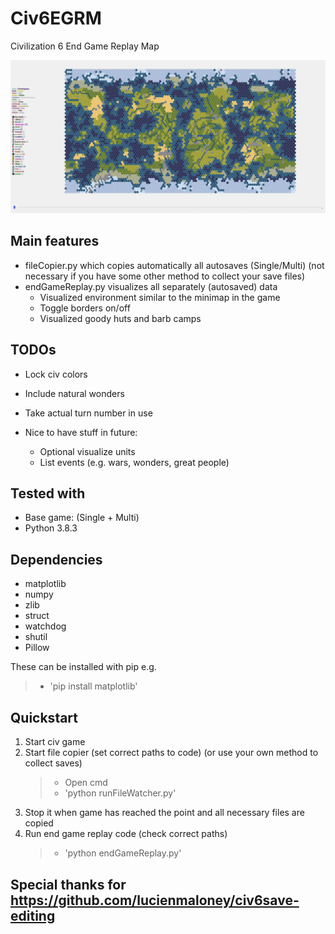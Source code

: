 # Civ6EGRM
Civilization 6 End Game Replay Map

![](endGameReplayMap.gif)

## Main features
- fileCopier.py which copies automatically all autosaves (Single/Multi) (not necessary if you have some other method to collect your save files)
- endGameReplay.py visualizes all separately (autosaved) data
  - Visualized environment similar to the minimap in the game
  - Toggle borders on/off
  - Visualized goody huts and barb camps
  
## TODOs
- Lock civ colors
- Include natural wonders
- Take actual turn number in use

- Nice to have stuff in future:
  - Optional visualize units
  - List events (e.g. wars, wonders, great people)

## Tested with
- Base game: (Single + Multi)
- Python 3.8.3

## Dependencies
- matplotlib
- numpy
- zlib
- struct
- watchdog
- shutil
- Pillow

These can be installed with pip e.g. 
> - 'pip install matplotlib'

## Quickstart
1) Start civ game
1) Start file copier (set correct paths to code) (or use your own method to collect saves)
    > - Open cmd
    > - 'python runFileWatcher.py'
1) Stop it when game has reached the point and all necessary files are copied
1) Run end game replay code (check correct paths)
    > - 'python endGameReplay.py'

## Special thanks for https://github.com/lucienmaloney/civ6save-editing

